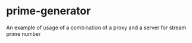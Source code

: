 # prime-generator
An example of usage of a combination of a proxy and a server for stream prime number
